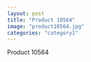 ```yaml
---
layout: post
title: "Product 10564"
image: "product10564.jpg"
categories: "category1"
---
```

Product 10564
